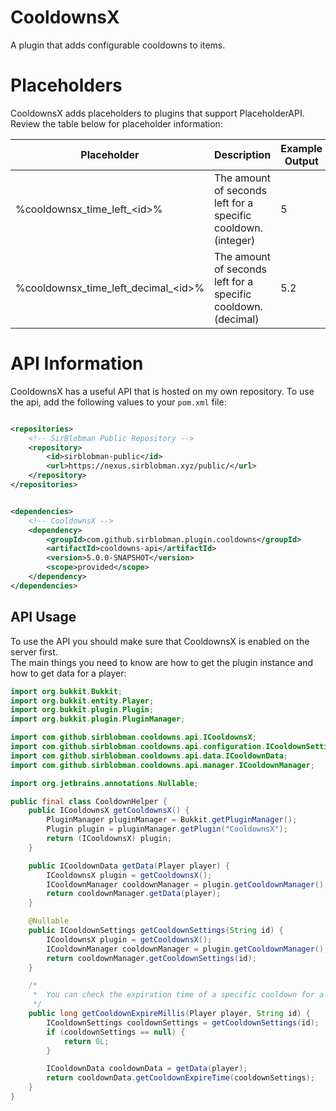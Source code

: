# CooldownsX

A plugin that adds configurable cooldowns to items.

# Placeholders

CooldownsX adds placeholders to plugins that support PlaceholderAPI.
Review the table below for placeholder information:

| Placeholder                               | Description                                                   | Example Output |
|-------------------------------------------|---------------------------------------------------------------|----------------|
| %cooldownsx_time_left_&lt;id&gt;%         | The amount of seconds left for a specific cooldown. (integer) | 5              |
| %cooldownsx_time_left_decimal_&lt;id&gt;% | The amount of seconds left for a specific cooldown. (decimal) | 5.2            |

# API Information

CooldownsX has a useful API that is hosted on my own repository.
To use the api, add the following values to your `pom.xml` file:

```xml

<repositories>
    <!-- SirBlobman Public Repository -->
    <repository>
        <id>sirblobman-public</id>
        <url>https://nexus.sirblobman.xyz/public/</url>
    </repository>
</repositories>
```

```xml

<dependencies>
    <!-- CooldownsX -->
    <dependency>
        <groupId>com.github.sirblobman.plugin.cooldowns</groupId>
        <artifactId>cooldowns-api</artifactId>
        <version>5.0.0-SNAPSHOT</version>
        <scope>provided</scope>
    </dependency>
</dependencies>
```

## API Usage

To use the API you should make sure that CooldownsX is enabled on the server first.  
The main things you need to know are how to get the plugin instance and how to get data for a player:

```java
import org.bukkit.Bukkit;
import org.bukkit.entity.Player;
import org.bukkit.plugin.Plugin;
import org.bukkit.plugin.PluginManager;

import com.github.sirblobman.cooldowns.api.ICooldownsX;
import com.github.sirblobman.cooldowns.api.configuration.ICooldownSettings;
import com.github.sirblobman.cooldowns.api.data.ICooldownData;
import com.github.sirblobman.cooldowns.api.manager.ICooldownManager;

import org.jetbrains.annotations.Nullable;

public final class CooldownHelper {
    public ICooldownsX getCooldownsX() {
        PluginManager pluginManager = Bukkit.getPluginManager();
        Plugin plugin = pluginManager.getPlugin("CooldownsX");
        return (ICooldownsX) plugin;
    }

    public ICooldownData getData(Player player) {
        ICooldownsX plugin = getCooldownsX();
        ICooldownManager cooldownManager = plugin.getCooldownManager();
        return cooldownManager.getData(player);
    }

    @Nullable
    public ICooldownSettings getCooldownSettings(String id) {
        ICooldownsX plugin = getCooldownsX();
        ICooldownManager cooldownManager = plugin.getCooldownManager();
        return cooldownManager.getCooldownSettings(id);
    }

    /*
     *  You can check the expiration time of a specific cooldown for a player:
     */
    public long getCooldownExpireMillis(Player player, String id) {
        ICooldownSettings cooldownSettings = getCooldownSettings(id);
        if (cooldownSettings == null) {
            return 0L;
        }

        ICooldownData cooldownData = getData(player);
        return cooldownData.getCooldownExpireTime(cooldownSettings);
    }
}
```
